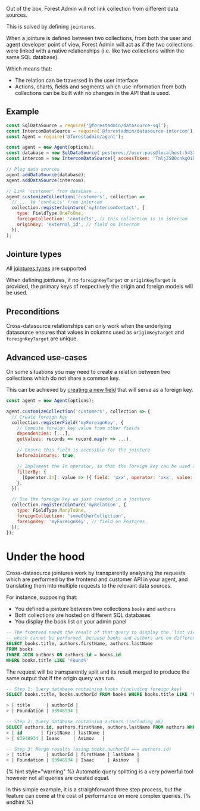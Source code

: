 Out of the box, Forest Admin will not link collection from different data sources.

This is solved by defining `jointures`.

When a jointure is defined between two collections, from both the user and agent developer point of view, Forest Admin will act as if the two collections were linked with a native relationships (i.e. like two collections within the same SQL database).

Which means that:

- The relation can be traversed in the user interface
- Actions, charts, fields and segments which use information from both collections can be built with no changes in the API that is used.

## Example

```javascript
const SqlDataSource = require('@forestadmin/datasource-sql');
const IntercomDataSource = require('@forestadmin/datasource-intercom');
const Agent = require('@forestadmin/agent');

const agent = new Agent(options);
const database = new SqlDataSource('postgres://user:pass@localhost:5432/mySchema');
const intercom = new IntercomDataSource({ accessToken: 'TmljZSB0cnkgOik=' });

// Plug data sources
agent.addDataSource(database);
agent.addDataSource(intercom);

// Link 'customer' from database ...
agent.customizeCollection('customers', collection =>
  // ... to 'contacts' from intercom
  collection.registerJointure('myIntercomContact', {
    type: FieldType.OneToOne,
    foreignCollection: 'contacts', // this collection is in intercom
    originKey: 'external_id', // field on Intercom
  }),
);
```

## Jointure types

All [jointures types](../under-the-hood/data-model/relationships.md) are supported

When defining jointures, if no `foreignKeyTarget` or `originKeyTarget` is provided, the primary keys of respectively the origin and foreign models will be used.

## Preconditions

Cross-datasource relationships can only work when the underlying datasource ensures that values in columns used as `originKeyTarget` and `foreignKeyTarget` are unique.

## Advanced use-cases

On some situations you may need to create a relation between two collections which do not share a common key.

This can be achieved by [creating a new field](../agent-customization/fields.md) that will serve as a foreign key.

```javascript
const agent = new Agent(options);

agent.customizeCollection('customers', collection => {
  // Create foreign key
  collection.registerField('myForeignKey', {
    // Compute foreign key value from other fields
    dependencies: [...],
    getValues: records => record.map(r => ...),

    // Ensure this field is accesible for the jointure
    beforeJointures: true,

    // Implement the In operator, so that the foreign key can be used as a jointure
    filterBy: {
      [Operator.In]: value => ({ field: 'xxx', operator: 'xxx', value: 'xxx' }),
    },
  });

  // Use the foreign key we just created in a jointure
  collection.registerJointure('myRelation', {
    type: FieldType.ManyToOne,
    foreignCollection: 'someOtherCollection',
    foreignKey: 'myForeignKey', // field on Postgres
  });
});
```

# Under the hood

Cross-datasource jointures work by transparently analysing the requests which are performed by the frontend and customer API in your agent, and translating them into multiple requests to the relevant data sources.

For instance, supposing that:

- You defined a jointure between two collections `books` and `authors`
- Both collections are hosted on different SQL databases
- You display the book list on your admin panel

```sql
-- The frontend needs the result of that query to display the 'list view'
-- which cannot be performed, because books and authors are on different databases
SELECT books.title, authors.firstName, authors.lastName
FROM books
INNER JOIN authors ON authors.id = books.id
WHERE books.title LIKE 'Found%'
```

The request will be transparently split and its result merged to produce the same output that if the origin query was run.

```sql
-- Step 1: Query database containing books (including foreign key)
SELECT books.title, books.authorId FROM books WHERE books.title LIKE 'Found%';

> | title      | authorId |
> | Foundation | 83948934 |

-- Step 2: Query database containing authors (including pk)
SELECT authors.id, authors.firstName, authors.lastName FROM authors WHERE id IN (83948934);
> | id       | firstName | lastName |
> | 83948934 | Isaac     | Asimov   |

-- Step 3: Merge results (using books.authorId === authors.id)
> | title      | authorId | firstName | lastName |
> | Foundation | 83948934 | Isaac     | Asimov   |
```

{% hint style="warning" %}
Automatic query splitting is a very powerful tool however not all queries are created equal.

In this simple example, it is a straighforward three step process, but the feature can come at the cost of performance on more complex queries.
{% endhint %}
